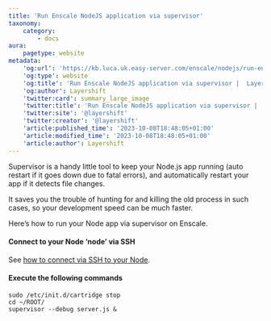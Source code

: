 ```yaml
---
title: 'Run Enscale NodeJS application via supervisor'
taxonomy:
    category:
        - docs
aura:
    pagetype: website
metadata:
    'og:url': 'https://kb.luca.uk.easy-server.com/enscale/nodejs/run-enscale-nodejs-application-via-supervisor'
    'og:type': website
    'og:title': 'Run Enscale NodeJS application via supervisor |  Layershift KB'
    'og:author': Layershift
    'twitter:card': summary_large_image
    'twitter:title': 'Run Enscale NodeJS application via supervisor |  Layershift KB'
    'twitter:site': '@layershift'
    'twitter:creator': '@layershift'
    'article:published_time': '2023-10-08T18:48:05+01:00'
    'article:modified_time': '2023-10-08T18:48:05+01:00'
    'article:author': Layershift
---
```


Supervisor is a handy little tool to keep your Node.js app running (auto restart if it goes down due to fatal errors), and automatically restart your app if it detects file changes.

It saves you the trouble of hunting for and killing the old process in such cases, so your development speed can be much faster.

Here’s how to run your Node app via supervisor on Enscale.

#### Connect to your Node ‘node’ via SSH

See [how to connect via SSH to your Node](https://kb.layershift.com/en/admin/pages/enscale/ssh/enscale-ssh-access/).

#### Execute the following commands

	sudo /etc/init.d/cartridge stop	
	cd ~/ROOT/
	supervisor --debug server.js &

